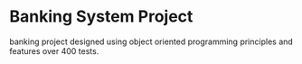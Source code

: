 # Banking System Project
banking project designed using object oriented programming principles and features over 400 tests.
